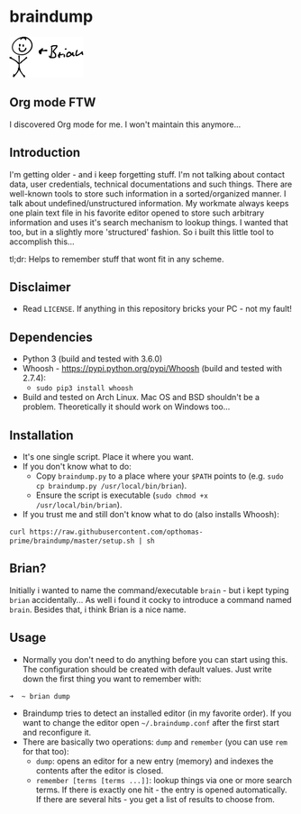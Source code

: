 # braindump

![Brian](https://raw.githubusercontent.com/opthomas-prime/braindump/master/braindump.png)

## Org mode FTW
I discovered Org mode for me. I won't maintain this anymore...

## Introduction
I'm getting older - and i keep forgetting stuff.
I'm not talking about contact data, user credentials, technical documentations and such things.
There are well-known tools to store such information in a sorted/organized manner.
I talk about undefined/unstructured information.
My workmate always keeps one plain text file in his favorite editor opened to store such arbitrary information and uses it's search mechanism to lookup things.
I wanted that too, but in a slightly more 'structured' fashion.
So i built this little tool to accomplish this...

tl;dr: Helps to remember stuff that wont fit in any scheme.

## Disclaimer
- Read `LICENSE`. If anything in this repository bricks your PC - not my fault!

## Dependencies
- Python 3 (build and tested with 3.6.0)
- Whoosh - https://pypi.python.org/pypi/Whoosh (build and tested with 2.7.4):
    - `sudo pip3 install whoosh`
- Build and tested on Arch Linux. Mac OS and BSD shouldn't be a problem.
Theoretically it should work on Windows too...

## Installation
- It's one single script. Place it where you want.
- If you don't know what to do:
    - Copy `braindump.py` to a place where your `$PATH` points to (e.g. `sudo cp braindump.py /usr/local/bin/brian`).
    - Ensure the script is executable (`sudo chmod +x /usr/local/bin/brian`).
- If you trust me and still don't know what to do (also installs Whoosh):

```
curl https://raw.githubusercontent.com/opthomas-prime/braindump/master/setup.sh | sh
```

## Brian?
Initially i wanted to name the command/executable `brain` - but i kept typing `brian` accidentally... As well i found it cocky to introduce a command named `brain`. Besides that, i think Brian is a nice name.

## Usage
- Normally you don't need to do anything before you can start using this.
The configuration should be created with default values.
Just write down the first thing you want to remember with:

```
➜  ~ brian dump

```
- Braindump tries to detect an installed editor (in my favorite order). If you want to change the editor open `~/.braindump.conf` after the first start and reconfigure it.
- There are basically two operations: `dump` and `remember` (you can use `rem` for that too):
    - `dump`: opens an editor for a new entry (memory) and indexes the contents after the editor is closed.
    - `remember [terms [terms ...]]`: lookup things via one or more search terms. If there is exactly one hit - the entry is opened automatically. If there are several hits - you get a list of results to choose from.
